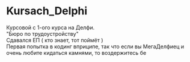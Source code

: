 # Kursach_Delphi
Курсовой с 1-ого курса на Делфи.  
"Бюро по трудоустройству"  
Сдавался ЕП ( кто знает, тот поймёт )   
Первая попытка в кодинг вприципе, так что если вы МегаДелфиец и очень любите кидаться камнями, то воздержитесь бе   

